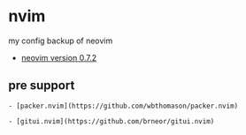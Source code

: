 # nvim

my config backup of neovim

- [neovim version 0.7.2](https://github.com/neovim/neovim/releases/tag/v0.7.2)

## pre support

    - [packer.nvim](https://github.com/wbthomason/packer.nvim)

    - [gitui.nvim](https://github.com/brneor/gitui.nvim)
